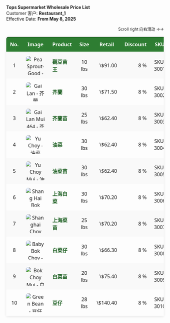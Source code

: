 **Tops Supermarket Wholesale Price List**
<br>Customer 客户: **Restaurant_1**
<br>Effective Date: **From May 8, 2025**


<p style="text-align:right; font-size:0.9em; margin-bottom:8px;">
  Scroll right 向右滑动 →→
</p>

<table style="width:100%; border-collapse:separate; border-spacing:0; font-family:'Segoe UI',sans-serif; box-shadow:0 2px 8px rgba(0,0,0,0.1);">
  <thead>
    <tr style="background-color:#2E7D32; color:#fff;">
      <th style="padding:12px; border-bottom:2px solid #fff; border-radius:8px 0 0 0;">No.</th>
      <th style="padding:12px; border-bottom:2px solid #fff;">Image</th>
      <th style="padding:12px; border-bottom:2px solid #fff;">Product</th>
      <th style="padding:12px; border-bottom:2px solid #fff;">Size</th>
      <th style="padding:12px; border-bottom:2px solid #fff;">Retail</th>
      <th style="padding:12px; border-bottom:2px solid #fff;">Discount</th>
      <th style="padding:12px; border-bottom:2px solid #fff; border-radius:0 8px 0 0;">SKU</th>
    </tr>
  </thead>
  <tbody>
    <tr style="background:#f9f9f9;">
      <td style="padding:12px; text-align:center;">1</td>
      <td style="padding:12px; text-align:center;">
        <img src="https://afodltd.com/wp-content/uploads/2020/07/80-031-300x225.jpg"
             alt="Pea Sprout-Good - 觀豆苗王"
             style="max-width:60px; max-height:60px; object-fit:cover; border-radius:6px;"/>
      </td>
      <td style="padding:12px;">
        <a href="https://mckinwholesale.ca/products/sku-3001"
           style="color:#1B5E20; font-weight:bold; text-decoration:none;">
          觀豆苗王
        </a>
      </td>
      <td style="padding:12px; text-align:center;">10 lbs</td>
      <td style="padding:12px; text-align:right;">\$91.00</td>
      <td style="padding:12px; text-align:right;">8 %</td>
      <td style="padding:12px; text-align:center;">SKU-3001</td>
    </tr>
    <tr>
      <td style="padding:12px; text-align:center;">2</td>
      <td style="padding:12px; text-align:center;">
        <img src="https://afodltd.com/wp-content/uploads/2024/07/50-615-300x225.jpg"
             alt="Gai Lan - 芥蘭"
             style="max-width:60px; max-height:60px; object-fit:cover; border-radius:6px;"/>
      </td>
      <td style="padding:12px;">
        <a href="https://mckinwholesale.ca/products/sku-3002"
           style="color:#1B5E20; font-weight:bold; text-decoration:none;">
          芥蘭
        </a>
      </td>
      <td style="padding:12px; text-align:center;">30 lbs</td>
      <td style="padding:12px; text-align:right;">\$71.50</td>
      <td style="padding:12px; text-align:right;">8 %</td>
      <td style="padding:12px; text-align:center;">SKU-3002</td>
    </tr>
    <tr style="background:#f9f9f9;">
      <td style="padding:12px; text-align:center;">3</td>
      <td style="padding:12px; text-align:center;">
        <img src="https://afodltd.com/wp-content/uploads/2020/08/50-472-300x225.jpg"
             alt="Gai Lan Mui 464 - 芥蘭苗"
             style="max-width:60px; max-height:60px; object-fit:cover; border-radius:6px;"/>
      </td>
      <td style="padding:12px;">
        <a href="https://mckinwholesale.ca/products/sku-3003"
           style="color:#1B5E20; font-weight:bold; text-decoration:none;">
          芥蘭苗
        </a>
      </td>
      <td style="padding:12px; text-align:center;">25 lbs</td>
      <td style="padding:12px; text-align:right;">\$62.40</td>
      <td style="padding:12px; text-align:right;">8 %</td>
      <td style="padding:12px; text-align:center;">SKU-3003</td>
    </tr>
    <tr>
      <td style="padding:12px; text-align:center;">4</td>
      <td style="padding:12px; text-align:center;">
        <img src="https://afodltd.com/wp-content/uploads/2019/04/20-088-300x225.jpg"
             alt="Yu Choy - 油菜"
             style="max-width:60px; max-height:60px; object-fit:cover; border-radius:6px;"/>
      </td>
      <td style="padding:12px;">
        <a href="https://mckinwholesale.ca/products/sku-3004"
           style="color:#1B5E20; font-weight:bold; text-decoration:none;">
          油菜
        </a>
      </td>
      <td style="padding:12px; text-align:center;">30 lbs</td>
      <td style="padding:12px; text-align:right;">\$62.40</td>
      <td style="padding:12px; text-align:right;">8 %</td>
      <td style="padding:12px; text-align:center;">SKU-3004</td>
    </tr>
    <tr style="background:#f9f9f9;">
      <td style="padding:12px; text-align:center;">5</td>
      <td style="padding:12px; text-align:center;">
        <img src="https://afodltd.com/wp-content/uploads/2020/08/50-47-300x225.jpg"
             alt="Yu Choy Mui - 油菜苗"
             style="max-width:60px; max-height:60px; object-fit:cover; border-radius:6px;"/>
      </td>
      <td style="padding:12px;">
        <a href="https://mckinwholesale.ca/products/sku-3005"
           style="color:#1B5E20; font-weight:bold; text-decoration:none;">
          油菜苗
        </a>
      </td>
      <td style="padding:12px; text-align:center;">30 lbs</td>
      <td style="padding:12px; text-align:right;">\$62.40</td>
      <td style="padding:12px; text-align:right;">8 %</td>
      <td style="padding:12px; text-align:center;">SKU-3005</td>
    </tr>
    <tr>
      <td style="padding:12px; text-align:center;">6</td>
      <td style="padding:12px; text-align:center;">
        <img src="https://afodltd.com/wp-content/uploads/2019/03/30-26-300x225.jpg"
             alt="Shang Hai Bok Choy - 上海白菜"
             style="max-width:60px; max-height:60px; object-fit:cover; border-radius:6px;"/>
      </td>
      <td style="padding:12px;">
        <a href="https://mckinwholesale.ca/products/sku-3006"
           style="color:#1B5E20; font-weight:bold; text-decoration:none;">
          上海白菜
        </a>
      </td>
      <td style="padding:12px; text-align:center;">30 lbs</td>
      <td style="padding:12px; text-align:right;">\$70.20</td>
      <td style="padding:12px; text-align:right;">8 %</td>
      <td style="padding:12px; text-align:center;">SKU-3006</td>
    </tr>
    <tr style="background:#f9f9f9;">
      <td style="padding:12px; text-align:center;">7</td>
      <td style="padding:12px; text-align:center;">
        <img src="https://afodltd.com/wp-content/uploads/2019/04/20-08-300x225.jpg"
             alt="Shanghai Choy Mui - 上海菜苗"
             style="max-width:60px; max-height:60px; object-fit:cover; border-radius:6px;"/>
      </td>
      <td style="padding:12px;">
        <a href="https://mckinwholesale.ca/products/sku-3007"
           style="color:#1B5E20; font-weight:bold; text-decoration:none;">
          上海菜苗
        </a>
      </td>
      <td style="padding:12px; text-align:center;">25 lbs</td>
      <td style="padding:12px; text-align:right;">\$70.20</td>
      <td style="padding:12px; text-align:right;">8 %</td>
      <td style="padding:12px; text-align:center;">SKU-3007</td>
    </tr>
    <tr>
      <td style="padding:12px; text-align:center;">8</td>
      <td style="padding:12px; text-align:center;">
        <img src="https://cdn.yoursite.com/images/sku-3008.jpg"
             alt="Baby Bok Choy - 白菜仔"
             style="max-width:60px; max-height:60px; object-fit:cover; border-radius:6px;"/>
      </td>
      <td style="padding:12px;">
        <a href="https://mckinwholesale.ca/products/sku-3008"
           style="color:#1B5E20; font-weight:bold; text-decoration:none;">
          白菜仔
        </a>
      </td>
      <td style="padding:12px; text-align:center;">30 lbs</td>
      <td style="padding:12px; text-align:right;">\$66.30</td>
      <td style="padding:12px; text-align:right;">8 %</td>
      <td style="padding:12px; text-align:center;">SKU-3008</td>
    </tr>
    <tr style="background:#f9f9f9;">
      <td style="padding:12px; text-align:center;">9</td>
      <td style="padding:12px; text-align:center;">
        <img src="https://cdn.yoursite.com/images/sku-3009.jpg"
             alt="Bok Choy Mui - 白菜苗"
             style="max-width:60px; max-height:60px; object-fit:cover; border-radius:6px;"/>
      </td>
      <td style="padding:12px;">
        <a href="https://mckinwholesale.ca/products/sku-3009"
           style="color:#1B5E20; font-weight:bold; text-decoration:none;">
          白菜苗
        </a>
      </td>
      <td style="padding:12px; text-align:center;">20 lbs</td>
      <td style="padding:12px; text-align:right;">\$75.40</td>
      <td style="padding:12px; text-align:right;">8 %</td>
      <td style="padding:12px; text-align:center;">SKU-3009</td>
    </tr>
    <tr>
      <td style="padding:12px; text-align:center;">10</td>
      <td style="padding:12px; text-align:center;">
        <img src="https://cdn.yoursite.com/images/sku-3010.jpg"
             alt="Green Bean - 豆仔"
             style="max-width:60px; max-height:60px; object-fit:cover; border-radius:6px;"/>
      </td>
      <td style="padding:12px;">
        <a href="https://mckinwholesale.ca/products/sku-3010"
           style="color:#1B5E20; font-weight:bold; text-decoration:none;">
          豆仔
        </a>
      </td>
      <td style="padding:12px; text-align:center;">28 lbs</td>
      <td style="padding:12px; text-align:right;">\$140.40</td>
      <td style="padding:12px; text-align:right;">8 %</td>
      <td style="padding:12px; text-align:center;">SKU-3010</td>
    </tr>
  </tbody>
</table>